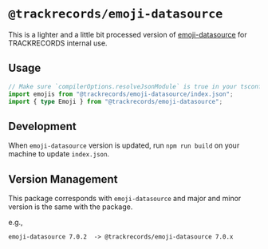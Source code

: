 # `@trackrecords/emoji-datasource`

This is a lighter and a little bit processed version of [emoji-datasource](https://github.com/iamcal/emoji-data) for TRACKRECORDS internal use.

## Usage

```ts
// Make sure `compilerOptions.resolveJsonModule` is true in your tsconfig.json.
import emojis from "@trackrecords/emoji-datasource/index.json";
import { type Emoji } from "@trackrecords/emoji-datasource";
```

## Development

When `emoji-datasource` version is updated, run `npm run build` on your machine to update `index.json`.

## Version Management

This package corresponds with `emoji-datasource` and major and minor version is the same with the package.

e.g.,

```
emoji-datasource 7.0.2  -> @trackrecords/emoji-datasource 7.0.x
```
